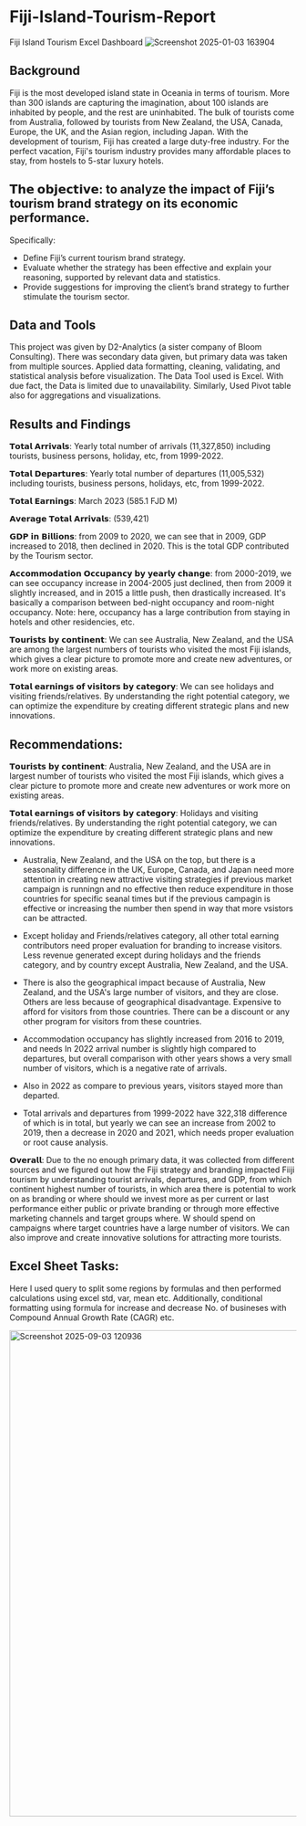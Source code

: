 # Fiji-Island-Tourism-Report
Fiji Island Tourism Excel Dashboard
![Screenshot 2025-01-03 163904](https://github.com/user-attachments/assets/cb23eacd-8fb8-459e-81ee-6406a9997d8b)


## Background
Fiji is the most developed island state in Oceania in terms of tourism. More than 300 islands are capturing the imagination, about 100 islands are inhabited by people, and the rest are uninhabited. The bulk of tourists come from Australia, followed by tourists from New Zealand, the USA, Canada, Europe, the UK, and the Asian region, including Japan. With the development of tourism, Fiji has created a large duty-free industry. For the perfect vacation, Fiji's tourism industry provides many affordable places to stay, from hostels to 5-star luxury hotels.


## 𝗧𝗵𝗲 𝗼𝗯𝗷𝗲𝗰𝘁𝗶𝘃𝗲: to analyze the impact of Fiji’s tourism brand strategy on its economic performance. 
Specifically: 
- Define Fiji’s current tourism brand strategy. 
- Evaluate whether the strategy has been effective and explain your reasoning, supported by relevant data and statistics. 
- Provide suggestions for improving the client’s brand strategy to further stimulate the tourism sector.


## Data and Tools
This project was given by D2-Analytics (a sister company of Bloom Consulting). There was secondary data given, but primary data was taken from multiple sources. Applied data formatting, cleaning, validating, and statistical analysis before visualization. The Data Tool used is Excel. With due fact, the Data is limited due to unavailability. Similarly, Used Pivot table also for aggregations and visualizations.


## Results and Findings
𝗧𝗼𝘁𝗮𝗹 𝗔𝗿𝗿𝗶𝘃𝗮𝗹𝘀: Yearly total number of arrivals (11,327,850) including tourists, business persons, holiday, etc, from 1999-2022.

𝗧𝗼𝘁𝗮𝗹 𝗗𝗲𝗽𝗮𝗿𝘁𝘂𝗿𝗲𝘀: Yearly total number of departures (11,005,532) including tourists, business persons, holidays, etc, from 1999-2022.

𝗧𝗼𝘁𝗮𝗹 𝗘𝗮𝗿𝗻𝗶𝗻𝗴𝘀: March 2023 (585.1 FJD M)

𝗔𝘃𝗲𝗿𝗮𝗴𝗲 𝗧𝗼𝘁𝗮𝗹 𝗔𝗿𝗿𝗶𝘃𝗮𝗹𝘀: (539,421)

𝗚𝗗𝗣 𝗶𝗻 𝗕𝗶𝗹𝗹𝗶𝗼𝗻𝘀: from 2009 to 2020, we can see that in 2009, GDP increased to 2018, then declined in 2020. This is the total GDP contributed by the Tourism sector.

𝗔𝗰𝗰𝗼𝗺𝗺𝗼𝗱𝗮𝘁𝗶𝗼𝗻 𝗢𝗰𝗰𝘂𝗽𝗮𝗻𝗰𝘆 𝗯𝘆 𝘆𝗲𝗮𝗿𝗹𝘆 𝗰𝗵𝗮𝗻𝗴𝗲: from 2000-2019, we can see occupancy increase in 2004-2005 just declined, then from 2009 it slightly increased, and in 2015 a little push, then drastically increased.
It's basically a comparison between bed-night occupancy and room-night occupancy.
Note: here, occupancy has a large contribution from staying in hotels and other residencies, etc.

𝗧𝗼𝘂𝗿𝗶𝘀𝘁𝘀 𝗯𝘆 𝗰𝗼𝗻𝘁𝗶𝗻𝗲𝗻𝘁: We can see Australia, New Zealand, and the USA are among the largest numbers of tourists who visited the most Fiji islands, which gives a  clear picture to promote more and create new adventures, or work more on existing areas.

𝗧𝗼𝘁𝗮𝗹 𝗲𝗮𝗿𝗻𝗶𝗻𝗴𝘀 𝗼𝗳 𝘃𝗶𝘀𝗶𝘁𝗼𝗿𝘀 𝗯𝘆 𝗰𝗮𝘁𝗲𝗴𝗼𝗿𝘆: We can see holidays and visiting friends/relatives. By understanding the right potential category, we can optimize the expenditure by creating different strategic plans and new innovations.


## Recommendations:

𝗧𝗼𝘂𝗿𝗶𝘀𝘁𝘀 𝗯𝘆 𝗰𝗼𝗻𝘁𝗶𝗻𝗲𝗻𝘁: Australia, New Zealand, and the USA are in largest number of tourists who visited the most Fiji islands, which gives a clear picture to promote more and create new adventures or work more on existing areas.

𝗧𝗼𝘁𝗮𝗹 𝗲𝗮𝗿𝗻𝗶𝗻𝗴𝘀 𝗼𝗳 𝘃𝗶𝘀𝗶𝘁𝗼𝗿𝘀 𝗯𝘆 𝗰𝗮𝘁𝗲𝗴𝗼𝗿𝘆: Holidays and visiting friends/relatives. By understanding the right potential category, we can optimize the expenditure by creating different strategic plans and new innovations.

- Australia, New Zealand, and the USA on the top, but there is a seasonality difference in the UK, Europe, Canada, and Japan need more attention in creating new attractive visiting strategies if previous market campaign is runningn and no effective then reduce expenditure in those countries for specific seanal times but if the previous campagin is effective or increasing the number then spend in way that more vsistors can be attracted. 

- Except holiday and Friends/relatives category, all other total earning contributors need proper evaluation for branding to increase visitors. Less revenue generated except during holidays and the friends category, and by country except Australia, New Zealand, and the USA.

- There is also the geographical impact because of Australia, New Zealand, and the USA's large number of visitors, and they are close. Others are less because of geographical disadvantage. Expensive to afford for visitors from those countries. 
There can be a discount or any other program for visitors from these countries.

- Accommodation occupancy has slightly increased from 2016 to 2019, and needs 
In 2022 arrival number is slightly high compared to departures, but overall comparison with other years shows a very small number of visitors, which is a negative rate of arrivals.

- Also in 2022 as compare to previous years, visitors stayed more than departed.

- Total arrivals and departures from 1999-2022 have 322,318 difference of which is in total, but yearly we can see an increase from 2002 to 2019, then a decrease in 2020 and 2021, which needs proper evaluation or root cause analysis.


𝗢𝘃𝗲𝗿𝗮𝗹𝗹: Due to the no enough primary data, it was collected from different sources and we figured out how the Fiji strategy and branding impacted Fiiji tourism by understanding tourist arrivals, departures, and GDP, from which continent highest number of tourists, in which area there is potential to work on as branding or where should we invest more as per current or last performance either public or private branding or through more effective marketing channels and target groups where. W should spend on campaigns where target countries have a large number of visitors. We can also improve and create innovative solutions for 
attracting more tourists. 

## Excel Sheet Tasks:
Here I used query to split some regions by formulas and then performed calculations using excel std, var, mean etc. Additionally, conditional formatting using formula for increase and decrease No. of busineses with Compound Annual Growth Rate (CAGR) etc.

<img width="1602" height="852" alt="Screenshot 2025-09-03 120936" src="https://github.com/user-attachments/assets/6b6ce2d4-6caf-4836-bee1-4e091e524b4a" />


